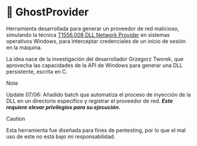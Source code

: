 
# 👻 GhostProvider
Herramienta desarrollada para generar un proveedor de red malicioso, simulando la técnica [T1556.008 DLL Network Provider](https://attack.mitre.org/techniques/T1556/008/) en sistemas operativos Windows, para interceptar credenciales de un inicio de sesión en la máquina. 

La idea nace de la investigación del desarrollador Grzegorz Tworek, que aprovecha las capacidades de la API de Windows para generar una DLL persistente, escrita en C. 

> [!NOTE]
Update 07/06: Añadido batch que automatiza el proceso de inyección de la DLL en un directorio específico y registrar el proveedor de red. ***Este requiere elevar privilegios para su ejecución.***




> [!CAUTION]
Esta herramienta fue diseñada para fines de pentesting, por lo que el mal uso de este no está bajo mi responsabilidad.

